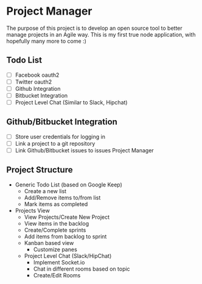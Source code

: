 # Project Manager

The purpose of this project is to develop an open source tool to better manage projects in an Agile way.
This is my first true node application, with hopefully many more to come :)

## Todo List

 - [ ] Facebook oauth2
 - [ ] Twitter oauth2
 - [ ] Github Integration
 - [ ] Bitbucket Integration
 - [ ] Project Level Chat (Similar to Slack, Hipchat)

## Github/Bitbucket Integration
 - [ ] Store user credentials for logging in
 - [ ] Link a project to a git repository
 - [ ] Link Github/Bitbucket issues to issues Project Manager

## Project Structure
- Generic Todo List (based on Google Keep)
    - Create a new list
    - Add/Remove items to/from list
    - Mark items as completed
- Projects View
    - View Projects/Create New Project
    - View items in the backlog
    - Create/Complete sprints
    - Add items from backlog to sprint
    - Kanban based view
        - Customize panes
    - Project Level Chat (Slack/HipChat)
        - Implement Socket.io
        - Chat in different rooms based on topic
        - Create/Edit Rooms